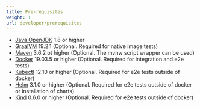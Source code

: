 ```yaml
---
title: Pre-requisites
weight: 1
url: developer/prerequisites
---
```


* [Java OpenJDK](https://openjdk.java.net/install/) 1.8 or higher
* [GraalVM](https://www.graalvm.org/downloads/) 19.2.1 (Optional. Required for native image tests)
* [Maven](https://maven.apache.org/) 3.6.2 ot higher (Optional. The mvnw script wrapper can be used)
* [Docker](https://docs.docker.com/install/) 19.03.5 or higher (Optional. Required for integration and e2e tests)
* [Kubectl](https://kubernetes.io/docs/tasks/tools/install-kubectl/) 12.10 or higher (Optional. Required for e2e tests outside of docker)
* [Helm](https://v2.helm.sh/docs/using_helm/#installing-helm) 3.1.0 or higher (Optional. Required for e2e tests outside of docker or installation of charts)
* [Kind](https://github.com/kubernetes-sigs/kind) 0.6.0 or higher (Optional. Required for e2e tests outside of docker)

